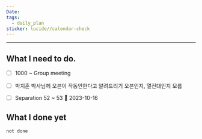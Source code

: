 ```yaml
---
Date: 
tags:
  - daily_plan
sticker: lucide//calendar-check
---
```

---
## What I need to do.
- [ ] 1000 ~ Group meeting
- [ ] 박지훈 박사님께 오븐이 작동안한다고 알려드리기 오븐인지, 열전대인지 모름
- [ ]  Separation 52 ~ 53 📅 2023-10-16 




## What I done yet
```tasks
not done
```
